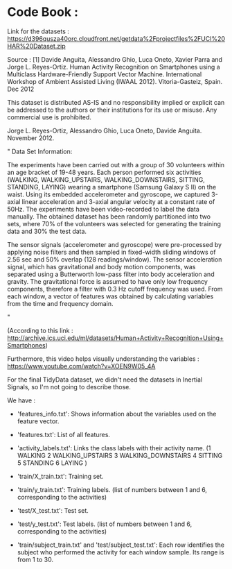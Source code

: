 # Code Book : 

Link for the datasets : https://d396qusza40orc.cloudfront.net/getdata%2Fprojectfiles%2FUCI%20HAR%20Dataset.zip

Source : [1] Davide Anguita, Alessandro Ghio, Luca Oneto, Xavier Parra and Jorge L. Reyes-Ortiz. Human Activity Recognition on Smartphones using a Multiclass Hardware-Friendly Support Vector Machine. International Workshop of Ambient Assisted Living (IWAAL 2012). Vitoria-Gasteiz, Spain. Dec 2012

This dataset is distributed AS-IS and no responsibility implied or explicit can be addressed to the authors or their institutions for its use or misuse. Any commercial use is prohibited.

Jorge L. Reyes-Ortiz, Alessandro Ghio, Luca Oneto, Davide Anguita. November 2012.

"
Data Set Information:

The experiments have been carried out with a group of 30 volunteers within an age bracket of 19-48 years. Each person performed six activities (WALKING, WALKING_UPSTAIRS, WALKING_DOWNSTAIRS, SITTING, STANDING, LAYING) wearing a smartphone (Samsung Galaxy S II) on the waist. Using its embedded accelerometer and gyroscope, we captured 3-axial linear acceleration and 3-axial angular velocity at a constant rate of 50Hz. The experiments have been video-recorded to label the data manually. The obtained dataset has been randomly partitioned into two sets, where 70% of the volunteers was selected for generating the training data and 30% the test data.

The sensor signals (accelerometer and gyroscope) were pre-processed by applying noise filters and then sampled in fixed-width sliding windows of 2.56 sec and 50% overlap (128 readings/window). The sensor acceleration signal, which has gravitational and body motion components, was separated using a Butterworth low-pass filter into body acceleration and gravity. The gravitational force is assumed to have only low frequency components, therefore a filter with 0.3 Hz cutoff frequency was used. From each window, a vector of features was obtained by calculating variables from the time and frequency domain.

 "

(According to this link : http://archive.ics.uci.edu/ml/datasets/Human+Activity+Recognition+Using+Smartphones)

Furthermore, this video helps visually understanding the variables : https://www.youtube.com/watch?v=XOEN9W05_4A

For the final TidyData dataset, we didn't need the datasets in Inertial Signals, so I'm not going to describe those.

We have :

- 'features_info.txt': Shows information about the variables used on the feature vector.

- 'features.txt': List of all features.

- 'activity_labels.txt': Links the class labels with their activity name. (1 WALKING
2 WALKING_UPSTAIRS
3 WALKING_DOWNSTAIRS
4 SITTING
5 STANDING
6 LAYING )

- 'train/X_train.txt': Training set.

- 'train/y_train.txt': Training labels. (list of numbers between 1 and 6, corresponding to the activities)

- 'test/X_test.txt': Test set.

- 'test/y_test.txt': Test labels. (list of numbers between 1 and 6, corresponding to the activities)

- 'train/subject_train.txt' and 'test/subject_test.txt': Each row identifies the subject who performed the activity for each window sample. Its range is from 1 to 30. 





